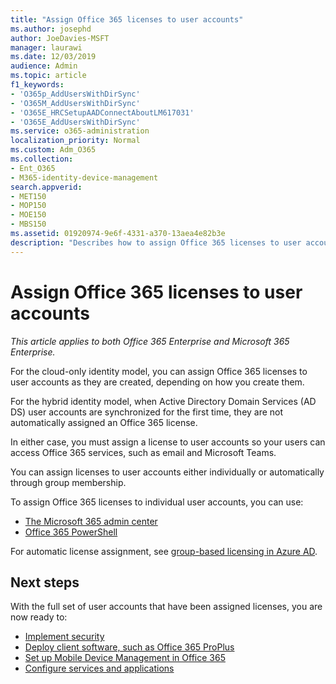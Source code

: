 ```yaml
---
title: "Assign Office 365 licenses to user accounts"
ms.author: josephd
author: JoeDavies-MSFT
manager: laurawi
ms.date: 12/03/2019
audience: Admin
ms.topic: article
f1_keywords:
- 'O365p_AddUsersWithDirSync'
- 'O365M_AddUsersWithDirSync'
- 'O365E_HRCSetupAADConnectAboutLM617031'
- 'O365E_AddUsersWithDirSync'
ms.service: o365-administration
localization_priority: Normal
ms.custom: Adm_O365
ms.collection:
- Ent_O365
- M365-identity-device-management
search.appverid:
- MET150
- MOP150
- MOE150
- MBS150
ms.assetid: 01920974-9e6f-4331-a370-13aea4e82b3e
description: "Describes how to assign Office 365 licenses to user accounts, either individually or based on group membership."
---
```


# Assign Office 365 licenses to user accounts

*This article applies to both Office 365 Enterprise and Microsoft 365 Enterprise.*

For the cloud-only identity model, you can assign Office 365 licenses to user accounts as they are created, depending on how you create them.

For the hybrid identity model, when Active Directory Domain Services (AD DS) user accounts are synchronized for the first time, they are not automatically assigned an Office 365 license.

In either case, you must assign a license to user accounts so your users can access Office 365 services, such as email and Microsoft Teams.

You can assign licenses to user accounts either individually or automatically through group membership.

To assign Office 365 licenses to individual user accounts, you can use:

- [The Microsoft 365 admin center](https://docs.microsoft.com/office365/admin/subscriptions-and-billing/assign-licenses-to-users)
- [Office 365 PowerShell](https://docs.microsoft.com/office365/enterprise/powershell/assign-licenses-to-user-accounts-with-office-365-powershell)

For automatic license assignment, see [group-based licensing in Azure AD](https://docs.microsoft.com/azure/active-directory/fundamentals/active-directory-licensing-whatis-azure-portal).

## Next steps

With the full set of user accounts that have been assigned licenses, you are now ready to:

- [Implement security](https://docs.microsoft.com/microsoft-365/security/office-365-security/security-roadmap)
- [Deploy client software, such as Office 365 ProPlus](https://docs.microsoft.com/DeployOffice/deployment-guide-for-office-365-proplus)
- [Set up Mobile Device Management in Office 365](https://support.office.com/article/set-up-mobile-device-management-mdm-in-office-365-dd892318-bc44-4eb1-af00-9db5430be3cd)
- [Configure services and applications](configure-services-and-applications.md)
